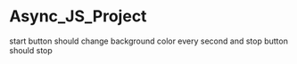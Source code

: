 # Async_JS_Project
start button should change background color every second and stop button should stop
